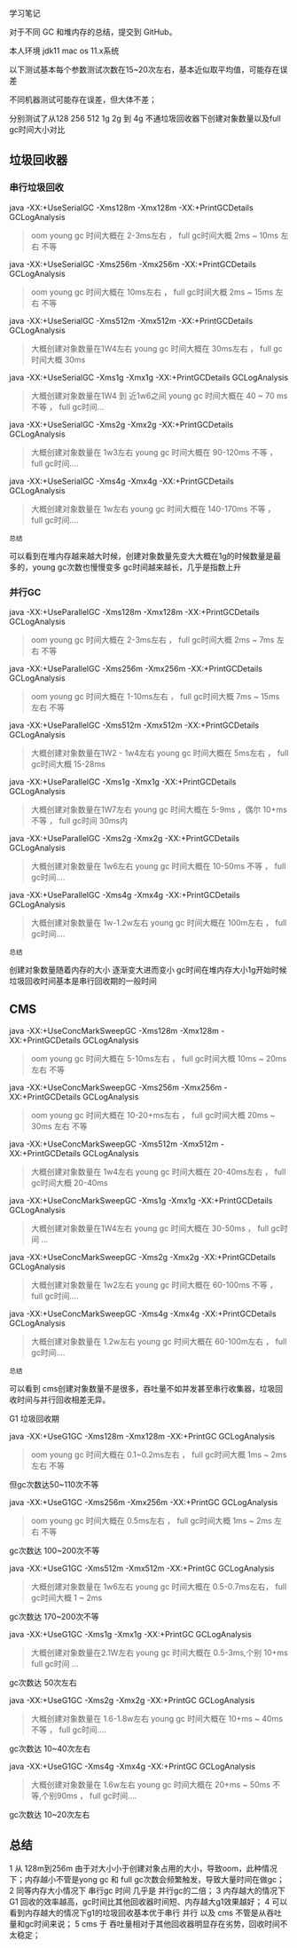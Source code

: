 学习笔记



对于不同 GC 和堆内存的总结，提交到 GitHub。




本人环境 jdk11 mac os 11.x系统


以下测试基本每个参数测试次数在15~20次左右，基本近似取平均值，可能存在误差

不同机器测试可能存在误差，但大体不差；

分别测试了从128 256 512 1g 2g 到 4g 不通垃圾回收器下创建对象数量以及full gc时间大小对比




## 垃圾回收器

### 串行垃圾回收


java -XX:+UseSerialGC  -Xms128m -Xmx128m -XX:+PrintGCDetails GCLogAnalysis


>oom  young gc 时间大概在 2-3ms左右  ， full gc时间大概 2ms ~ 10ms 左右 不等


java -XX:+UseSerialGC  -Xms256m -Xmx256m -XX:+PrintGCDetails GCLogAnalysis
 
 
>oom  young gc 时间大概在 10ms左右  ， full gc时间大概 2ms ~ 15ms 左右 不等

 
java -XX:+UseSerialGC  -Xms512m -Xmx512m -XX:+PrintGCDetails GCLogAnalysis

>大概创建对象数量在1W4左右  young gc 时间大概在 30ms左右  ， full gc时间大概 30ms 


 
java -XX:+UseSerialGC  -Xms1g -Xmx1g -XX:+PrintGCDetails GCLogAnalysis

>大概创建对象数量在1W4 到 近1w6之间  young gc 时间大概在 40 ~ 70 ms 不等  ， full gc时间...


java -XX:+UseSerialGC  -Xms2g -Xmx2g -XX:+PrintGCDetails GCLogAnalysis


>大概创建对象数量在 1w3左右   young gc 时间大概在 90-120ms 不等  ， full gc时间....



java -XX:+UseSerialGC  -Xms4g -Xmx4g -XX:+PrintGCDetails GCLogAnalysis


>大概创建对象数量在 1w左右   young gc 时间大概在 140-170ms 不等  ， full gc时间....




`总结`
 
 可以看到在堆内存越来越大时候，创建对象数量先变大大概在1g的时候数量是最多的，young gc次数也慢慢变多
                              gc时间越来越长，几乎是指数上升
                              
 

### 并行GC


java -XX:+UseParallelGC  -Xms128m -Xmx128m -XX:+PrintGCDetails GCLogAnalysis


>oom  young gc 时间大概在 2-3ms左右  ， full gc时间大概 2ms ~ 7ms 左右 不等


java -XX:+UseParallelGC  -Xms256m -Xmx256m -XX:+PrintGCDetails GCLogAnalysis
 
 
>oom  young gc 时间大概在 1-10ms左右  ， full gc时间大概 7ms ~ 15ms 左右 不等

 
java -XX:+UseParallelGC  -Xms512m -Xmx512m -XX:+PrintGCDetails GCLogAnalysis

>大概创建对象数量在1W2 - 1w4左右  young gc 时间大概在 5ms左右  ， full gc时间大概 15-28ms 


 
java -XX:+UseParallelGC  -Xms1g -Xmx1g -XX:+PrintGCDetails GCLogAnalysis

>大概创建对象数量在1W7左右  young gc 时间大概在 5-9ms ，偶尔 10+ms 不等  ， full gc时间 30ms内


java -XX:+UseParallelGC  -Xms2g -Xmx2g -XX:+PrintGCDetails GCLogAnalysis


>大概创建对象数量在 1w6左右   young gc 时间大概在 10-50ms 不等  ， full gc时间....


java -XX:+UseParallelGC  -Xms4g -Xmx4g -XX:+PrintGCDetails GCLogAnalysis


>大概创建对象数量在 1w-1.2w左右   young gc 时间大概在 100m左右  ， full gc时间....




`总结`

创建对象数量随着内存的大小 逐渐变大进而变小
gc时间在堆内存大小1g开始时候 垃圾回收时间基本是串行回收期的一般时间




## CMS



java -XX:+UseConcMarkSweepGC  -Xms128m -Xmx128m -XX:+PrintGCDetails GCLogAnalysis


>oom  young gc 时间大概在 5-10ms左右  ， full gc时间大概 10ms ~ 20ms 左右 不等


java -XX:+UseConcMarkSweepGC  -Xms256m -Xmx256m -XX:+PrintGCDetails GCLogAnalysis
 
 
>oom  young gc 时间大概在 10-20+ms左右  ， full gc时间大概 20ms ~ 30ms 左右 不等

 
java -XX:+UseConcMarkSweepGC  -Xms512m -Xmx512m -XX:+PrintGCDetails GCLogAnalysis

>大概创建对象数量在 1w4左右  young gc 时间大概在 20-40ms左右  ， full gc时间大概 20-40ms 


 
java -XX:+UseConcMarkSweepGC  -Xms1g -Xmx1g -XX:+PrintGCDetails GCLogAnalysis

>大概创建对象数量在1W4左右  young gc 时间大概在 30-50ms  ， full gc时间 ...


java -XX:+UseConcMarkSweepGC  -Xms2g -Xmx2g -XX:+PrintGCDetails GCLogAnalysis


>大概创建对象数量在 1w2左右   young gc 时间大概在 60-100ms 不等  ， full gc时间....


java -XX:+UseConcMarkSweepGC  -Xms4g -Xmx4g -XX:+PrintGCDetails GCLogAnalysis


>大概创建对象数量在 1.2w左右   young gc 时间大概在 60-100m左右  ， full gc时间....



`总结`

可以看到 cms创建对象数量不是很多，吞吐量不如并发甚至串行收集器，垃圾回收时间与并行回收相差无异。







G1 垃圾回收期




java -XX:+UseG1GC  -Xms128m -Xmx128m -XX:+PrintGC GCLogAnalysis


>oom  young gc 时间大概在 0.1~0.2ms左右  ， full gc时间大概 1ms ~ 2ms 左右 不等

但gc次数达50~110次不等


java -XX:+UseG1GC  -Xms256m -Xmx256m -XX:+PrintGC GCLogAnalysis
 
 
>oom  young gc 时间大概在 0.5ms左右  ， full gc时间大概 1ms ~ 2ms 左右 不等

gc次数达 100~200次不等
 
java -XX:+UseG1GC  -Xms512m -Xmx512m -XX:+PrintGC GCLogAnalysis

>大概创建对象数量在 1w6左右  young gc 时间大概在 0.5-0.7ms左右， full gc时间大概 1 ~ 2ms 

gc次数达 170~200次不等

 
java -XX:+UseG1GC  -Xms1g -Xmx1g -XX:+PrintGC GCLogAnalysis

>大概创建对象数量在2.1W左右  young gc 时间大概在 0.5-3ms,个别 10+ms  full gc时间 ...


gc次数达 50次左右

java -XX:+UseG1GC  -Xms2g -Xmx2g -XX:+PrintGC GCLogAnalysis


>大概创建对象数量在 1.6-1.8w左右   young gc 时间大概在 10+ms ~ 40ms 不等  ， full gc时间....

gc次数达 10~40次左右

java -XX:+UseG1GC  -Xms4g -Xmx4g -XX:+PrintGC GCLogAnalysis

>大概创建对象数量在 1.6w左右   young gc 时间大概在 20+ms ~ 50ms 不等,个别90ms  ， full gc时间....

gc次数达 10~20次左右



## 总结






1 从 128m到256m 由于对大小小于创建对象占用的大小，导致oom，此种情况下；内存越小不管是yong gc 和 full gc次数会频繁触发，导致大量时间在做gc；
2 同等内存大小情况下 串行gc 时间 几乎是 并行gc的二倍；
3 内存越大的情况下 G1 回收的效率越高，gc时间比其他回收器时间短、内存越大g1效果越好；
4 可以看到内存越大的情况下g1的垃圾回收基本优于串行 并行 以及 cms 不管是从吞吐量和gc时间来说；
5 cms 于 吞吐量相对于其他回收器明显存在劣势，回收时间不太稳定；
 






